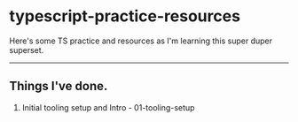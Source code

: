 # typescript-practice-resources
Here's some TS practice and resources as I'm learning this super duper superset.

---

## Things I've done.

1. Initial tooling setup and Intro - 01-tooling-setup